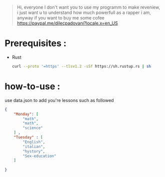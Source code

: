 >Hi, everyone
>I don't want you to use my programm to make reveniew, i just want u to understand how much powerfull as a rapper i am, anyway if you want to buy me some cofee https://paypal.me/dilecpadovani?locale.x=en_US

# Prerequisites :

- Rust 
    ```zsh
    curl --proto '=https' --tlsv1.2 -sSf https://sh.rustup.rs | sh
    ```

# how-to-use :
use data.json to add you're lessons such as followed

```json
{ 
    "Monday": [
        "math",
        "math",
        "science"
    ] ,
    "Tuesday" : [
        "English",
        "italian",
        "hystory",
        "Sex-education"
    ]
    
}
```
